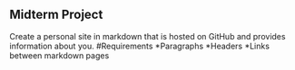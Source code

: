 ## Midterm Project
Create a personal site in markdown that is hosted on GitHub and provides information about you.
#Requirements
*Paragraphs
*Headers 
*Links between markdown pages
